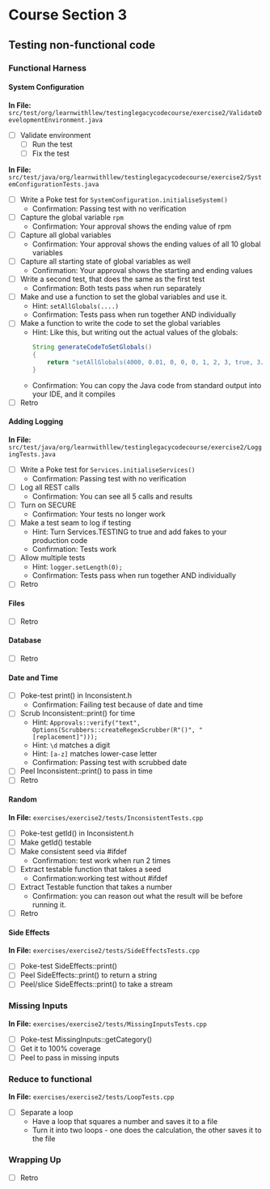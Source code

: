 # Course Section 3

## Testing non-functional code

### Functional Harness

#### System Configuration

**In File:** `src/test/org/learnwithllew/testinglegacycodecourse/exercise2/ValidateDevelopmentEnvironment.java`
* [ ] Validate environment
    * [ ] Run the test
    * [ ] Fix the test

**In File:** `src/test/java/org/learnwithllew/testinglegacycodecourse/exercise2/SystemConfigurationTests.java`

* [ ] Write a Poke test for `SystemConfiguration.initialiseSystem()`
    * Confirmation: Passing test with no verification
* [ ] Capture the global variable `rpm`
    * Confirmation: Your approval shows the ending value of rpm
* [ ] Capture all global variables 
    * Confirmation: Your approval shows the ending values of all 10 global variables
* [ ] Capture all starting state of global variables as well
    * Confirmation: Your approval shows the starting and ending values
* [ ] Write a second test, that does the same as the first test
    * Confirmation: Both tests pass when run separately
* [ ] Make and use a function to set the global variables and use it.
    * Hint: `setAllGlobals(....)`
    * Confirmation: Tests pass when run together AND individually
* [ ] Make a function to write the code to set the global variables
    * Hint: Like this, but writing out the actual values of the globals:
        ```java
        String generateCodeToSetGlobals()
        {
            return "setAllGlobals(4000, 0.01, 0, 0, 0, 1, 2, 3, true, 3.2);";
        }
        ```
    * Confirmation: You can copy the Java code from standard output into your IDE, and it compiles
* [ ] Retro

#### Adding Logging
**In File:** `src/test/java/org/learnwithllew/testinglegacycodecourse/exercise2/LoggingTests.java`  
* [ ] Write a Poke test for `Services.initialiseServices()`
    * Confirmation: Passing test with no verification
* [ ] Log all REST calls
    * Confirmation: You can see all 5 calls and results
* [ ] Turn on SECURE
    * Confirmation: Your tests no longer work
* [ ] Make a test seam to log if testing
    * Hint: Turn Services.TESTING to true and add fakes to your production code
    * Confirmation: Tests work
* [ ] Allow multiple tests
    * Hint: `logger.setLength(0);`
    * Confirmation: Tests pass when run together AND individually
* [ ] Retro

#### Files

* [ ] Retro

#### Database

* [ ] Retro

#### Date and Time

* [ ] Poke-test print() in Inconsistent.h
    * Confirmation: Failing test because of date and time
* [ ] Scrub Inconsistent::print() for time
    * Hint: `Approvals::verify("text", Options(Scrubbers::createRegexScrubber(R"()", "[replacement]")));`
    * Hint: `\d` matches a digit
    * Hint: `[a-z]` matches lower-case letter
    * Confirmation: Passing test with scrubbed date
* [ ] Peel Inconsistent::print() to pass in time
* [ ] Retro

#### Random
**In File:** `exercises/exercise2/tests/InconsistentTests.cpp`
* [ ] Poke-test getId() in Inconsistent.h
* [ ] Make getId() testable
* [ ] Make consistent seed via #ifdef
    * Confirmation: test work when run 2 times 
* [ ] Extract testable function that takes a seed
    * Confirmation:working test without #ifdef
* [ ] Extract Testable function that takes a number
    * Confirmation: you can reason out what the result will be before running it.
* [ ] Retro

#### Side Effects
**In File:** `exercises/exercise2/tests/SideEffectsTests.cpp`
* [ ] Poke-test SideEffects::print()
* [ ] Peel SideEffects::print() to return a string
* [ ] Peel/slice SideEffects::print() to take a stream

### Missing Inputs
**In File:** `exercises/exercise2/tests/MissingInputsTests.cpp`
* [ ] Poke-test MissingInputs::getCategory()
* [ ] Get it to 100% coverage
* [ ] Peel to pass in missing inputs 

### Reduce to functional
**In File:** `exercises/exercise2/tests/LoopTests.cpp`
* [ ] Separate a loop
    * Have a loop that squares a number and saves it to a file
    * Turn it into two loops - one does the calculation, the other saves it to the file

### Wrapping Up

* [ ] Retro
